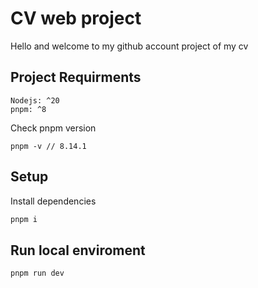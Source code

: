 # CV web project

Hello and welcome to my github account project of my cv

## Project Requirments

```
Nodejs: ^20
pnpm: ^8
```

Check pnpm version

```
pnpm -v // 8.14.1
```

## Setup

Install dependencies

```bash
pnpm i
```

## Run local enviroment

```bash
pnpm run dev
```
